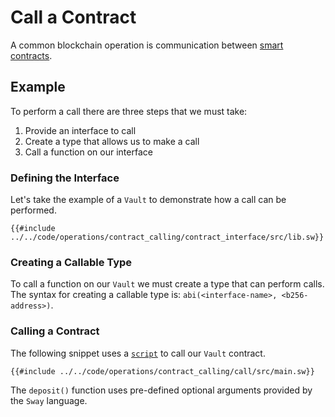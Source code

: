 # Call a Contract

A common blockchain operation is communication between [smart contracts](../language/program-types/contract.md).

## Example

To perform a call there are three steps that we must take:

1. Provide an interface to call
2. Create a type that allows us to make a call
3. Call a function on our interface

### Defining the Interface

Let's take the example of a `Vault` to demonstrate how a call can be performed.

```sway
{{#include ../../code/operations/contract_calling/contract_interface/src/lib.sw}}
```

### Creating a Callable Type

To call a function on our `Vault` we must create a type that can perform calls. The syntax for creating a callable type is: `abi(<interface-name>, <b256-address>)`.

### Calling a Contract

The following snippet uses a [`script`](../language/program-types/script.md) to call our `Vault` contract.

```sway
{{#include ../../code/operations/contract_calling/call/src/main.sw}}
```

The `deposit()` function uses pre-defined optional arguments provided by the `Sway` language.
